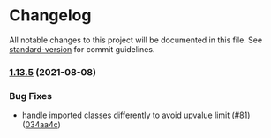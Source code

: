 # Changelog

All notable changes to this project will be documented in this file. See [standard-version](https://github.com/conventional-changelog/standard-version) for commit guidelines.

### [1.13.5](https://github.com/wowts/tstolua/compare/v1.13.4...v1.13.5) (2021-08-08)


### Bug Fixes

* handle imported classes differently to avoid upvalue limit ([#81](https://github.com/wowts/tstolua/issues/81)) ([034aa4c](https://github.com/wowts/tstolua/commit/034aa4c61eff8b44993ece6384d18b08ca81e4fa))
